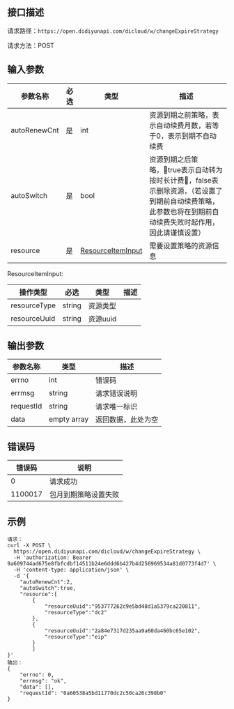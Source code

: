 ## 接口描述
请求路径：`https://open.didiyunapi.com/dicloud/w/changeExpireStrategy`

请求方法：POST

## 输入参数
|参数名称 | 必选 | 类型 | 描述|
|--------|-----|-----|-----|
| autoRenewCnt | 是 | int |  资源到期之前策略，表示自动续费月数，若等于0，表示到期不自动续费  |
| autoSwitch | 是 | bool | 资源到期之后策略，true表示自动转为按时长计费，false表示删除资源，（若设置了到期前自动续费策略，此参数也将在到期前自动续费失败时起作用，因此请谨慎设置） |
| resource | 是 | [ResourceItemInput](#ResourceItemInput) | 需要设置策略的资源信息 |

<span id="ResourceItemInput"></span>
ResourceItemInput:

| 操作类型 | 必选 |类型 |描述  |
|------|-----|-----| ----- |
| resourceType   | string | 资源类型 |
| resourceUuid    | string | 资源uuid |

## 输出参数
|参数名称  | 类型 | 描述|
|--------|-----|-----|
|errno | int  |错误码 |
|errmsg|string|请求错误说明	|
|requestId |string|请求唯一标识 |
| data | empty array | 返回数据，此处为空 |


## 错误码
|错误码 | 说明    |
|------|--------|
| 0    | 请求成功  |
|1100017| 包月到期策略设置失败 |

## 示例

```
请求：
curl -X POST \
  https://open.didiyunapi.com/dicloud/w/changeExpireStrategy \
  -H 'authorization: Bearer 9a609744ad675e8fbfcdbf14511b24e6ddd6b427b4d256969534a81d0773f4d7' \
  -H 'content-type: application/json' \
  -d '{
	"autoRenewCnt":2,
	"autoSwitch":true,
	"resource":[
		{
			"resourceUuid":"953777262c9e5bd48d1a5379ca220811",
			"resourceType":"dc2"
		},
		{
			"resourceUuid":"2a84e7317d235aa9a60da460bc65e102",
			"resourceType":"eip"
		}
		]
}'
输出：
{
    "errno": 0,
    "errmsg": "ok",
    "data": [],
    "requestId": "0a60538a5bd11770dc2c50ca26c398b0"
}
```

